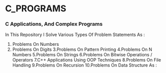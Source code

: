 # C_PROGRAMS

### C Applications, And Complex Programs

In This Repository I Solve Various Types Of Problem Statements As :

1. Problems On Numbers
2.  Problems On Digits
3.Problems On Pattern Printing
4.Problems On N Numbers
5.Problems On Strings
6.Problems On Bitwise Operations / Operators
7.C++ Applications Using OOP Techniques
8.Problems On File Handling
9.Problems On Recursion
10.Problems On Data Structure As :

